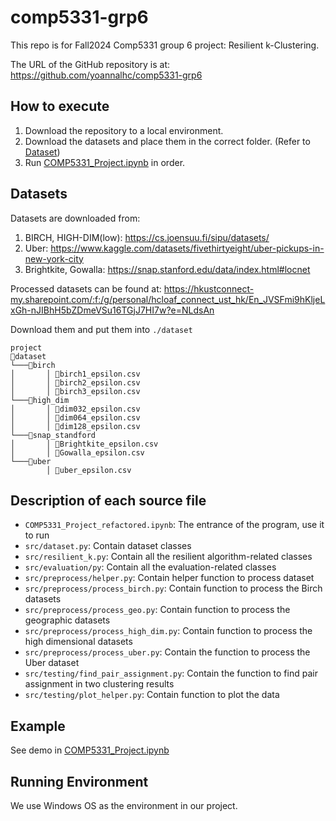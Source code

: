 # comp5331-grp6
This repo is for Fall2024 Comp5331 group 6 project: Resilient k-Clustering.

The URL of the GitHub repository is at: https://github.com/yoannalhc/comp5331-grp6

## How to execute 
1. Download the repository to a local environment.
2. Download the datasets and place them in the correct folder. (Refer to [Dataset](#Dataset))
3. Run [COMP5331_Project.ipynb](COMP5331_Project_refactored.ipynb) in order.

## Datasets
Datasets are downloaded from: 
1. BIRCH, HIGH-DIM(low): https://cs.joensuu.fi/sipu/datasets/
2. Uber: https://www.kaggle.com/datasets/fivethirtyeight/uber-pickups-in-new-york-city
3. Brightkite, Gowalla: https://snap.stanford.edu/data/index.html#locnet

Processed datasets can be found at: https://hkustconnect-my.sharepoint.com/:f:/g/personal/hcloaf_connect_ust_hk/En_JVSFmi9hKljeLxGh-nJIBhH5bZDmeVSu16TGjJ7HI7w?e=NLdsAn

Download them and put them into `./dataset`
```
project
📂dataset
└───📂birch
│       │ 📜birch1_epsilon.csv
│       │ 📜birch2_epsilon.csv
│       │ 📜birch3_epsilon.csv
└───📂high_dim
│       │ 📜dim032_epsilon.csv
│       │ 📜dim064_epsilon.csv
│       │ 📜dim128_epsilon.csv
└───📂snap_standford
│       │ 📜Brightkite_epsilon.csv
│       │ 📜Gowalla_epsilon.csv
└───📂uber
        │ 📜uber_epsilon.csv
```

## Description of each source file
- `COMP5331_Project_refactored.ipynb`: The entrance of the program, use it to run
- `src/dataset.py`: Contain dataset classes
- `src/resilient_k.py`: Contain all the resilient algorithm-related classes
- `src/evaluation/py`: Contain all the evaluation-related classes
- `src/preprocess/helper.py`: Contain helper function to process dataset
- `src/preprocess/process_birch.py`: Contain function to process the Birch datasets
- `src/preprocess/process_geo.py`: Contain function to process the geographic datasets
- `src/preprocess/process_high_dim.py`: Contain function to process the high dimensional datasets
- `src/preprocess/process_uber.py`: Contain the function to process the Uber dataset
- `src/testing/find_pair_assignment.py`: Contain the function to find pair assignment in two clustering results
- `src/testing/plot_helper.py`: Contain function to plot the data

## Example
See demo in [COMP5331_Project.ipynb](COMP5331_Project_refactored.ipynb)

## Running Environment
We use Windows OS as the environment in our project.